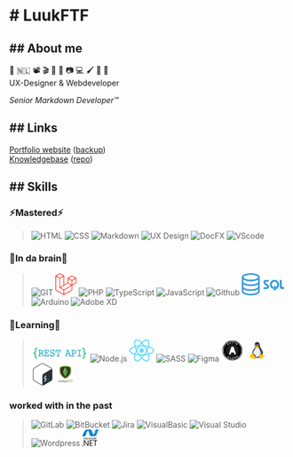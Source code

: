 # # LuukFTF

## ## About me

💜 🇳🇱 📽️ 🎬 🎵 👾 📷 💻 🖌️ 💚 🌈  
UX-Designer & Webdeveloper

*Senior Markdown Developer™*

## ##  Links

[Portfolio website][github.io/lucasvdvegt/portfolio] ([backup][lucasvdvegt/portfolio])  
[Knowledgebase][github.io/lucasvdvegt/knowledgebase] ([repo][github/lucasvdvegt/knowledgebase])

## ## Skills

### ⚡Mastered⚡

> <img alt="HTML" width='30' src="img/html.svg"/>
> <img alt="CSS" width='50' src="img/css.svg"/>
> <img alt="Markdown" width='60' src="img/markdown.svg"/>
> <img alt="UX Design" width='70' src="img/uxui.svg"/>
> <img alt="DocFX" height='40' src="img/docfx.jpg"/>
> <img alt="VScode" height='40' src="img/vscode.svg"/>

### 🧠In da brain🧠
> <img alt="GIT" height='40' src="img/git.svg"/> 
> <img alt="Laravel" height='40' src="img/laravel.svg"/>
> <img alt="PHP" height='25' src="img/php.svg"/> 
> <img alt="TypeScript" height='40' src="img/typescript.svg"/> 
> <img alt="JavaScript" height='40' src="img/javascript.svg"/>  
> <img alt="Github" height='40' src="img/github.svg"/> 
> <img alt="SQL" height='40' src="img/sql.png"/> 
> <img alt="Arduino" height='40' src="img/arduino.svg"/> 
> <img alt="Adobe XD" width='40' src="img/adobexd.svg"/>


### 🌱Learning🌱
> <img alt="RESTfull API" height='30' src="img/restapi.png"/>
> <img alt="Node.js" height='50' src="img/nodejs.svg"/> 
> <img alt="React" height='40' src="img/react.svg"/> 
> <img alt="SASS" height='40' src="img/sass.svg"/>
> <img alt="Figma" height='40' src="img/figma.svg"/>
> <img alt="OAuth" height='40' src="img/oauth.svg"/>
> <img alt="Linux" height='40' src="img/linux.svg"/>
> <img alt="BASH" height='40' src="img/bash.svg"/>
> <img alt="MongoDB" height='40' src="img/mongodb.png"/>

<!-- ### 🚀Future🚀

> <img alt="Next.js" height='50' src="img/nextjs.svg"/> 
> <img alt="Nest.js" height='50' src="img/nestjs.svg"/>
> <img alt="Kubernetes" height='50' src="img/kubernetes.svg"/> 
> <img alt="AWS" height='30' src="img/aws.svg"/> 
> <img alt="PWA" height= '30' src="img/pwa.png"/>  
> <img alt="DevOps" height='50' src="img/devops.webp"/> 
> <img alt="Angular" height='40' src="img/angular.svg"/> 
> <img alt="Docker" height='40' src="img/docker.svg"/> 
> <img alt="Dotnetcore" height='40' src="img/dotnetcore.svg"/>  -->

### worked with in the past

> <img alt="GitLab" height='40' src="img/gitlab.svg"/> 
> <img alt="BitBucket" height='40' src="img/bitbucket.svg"/> 
> <img alt="Jira" height='40' src="img/jira.svg"/> 
> <img alt="VisualBasic" height='30' src="img/visualbasic.svg"/> 
> <img alt="Visual Studio" height='30' src="img/visualstudio.svg"/> 
> <img alt="Wordpress" height='30' src="img/wordpress.svg"/> 
> <img alt=".NET" height='30' src="img/dotnet.svg"/> 

<!-- LINKS -->

[lucasvdvegt/portfolio]: https://lucasvandervegt.nl/
[github.io/lucasvdvegt/portfolio]: https://luukftf.github.io/docfx-portfolio/
[github/lucasvdvegt/knowledgebase]: https://github.com/LuukFTF/knowledgebase
[github.io/lucasvdvegt/knowledgebase]: https://luukftf.github.io/knowledgebase/

